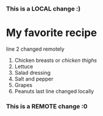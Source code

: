 ### This is a LOCAL change :)
# **My favorite recipe**
line 2 changed remotely
1. Chicken breasts or <em>chicken thighs</em>
2. Lettuce
3. Salad dressing
4. Salt and pepper
5. Grapes
6. Peanuts
last line changed locally
### This is a REMOTE change :0
